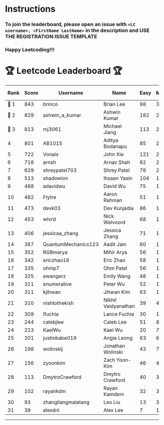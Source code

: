 # Instructions
### To join the leaderboard, please open an issue with `<LC username>, <FirstName LastName>` in the description and USE THE REGISTRATION ISSUE TEMPLATE
### Happy Leetcoding!!!


# 🏆 Leetcode Leaderboard 🏆

| Rank | Score | Username       | Name | Easy | Medium | Hard | Problems Solved |
|------|----------------|-----------------|-------------------|--------------|--------------|--------------|--------------|
| 🥇 1 | 843 | brinco | Brian Lee | 98 | 305 | 45 | 448 |
| 🥈 2 | 829 | ashwin_a_kumar | Ashwin Kumar | 182 | 289 | 23 | 494 |
| 🥉 3 | 813 | mj3061 | Michael Jiang | 113 | 281 | 46 | 440 |
| 4 | 801 | AB1015 | Aditya Bodanapu | 85 | 262 | 64 | 411 |
| 5 | 722 | Vonais | John Xie | 121 | 248 | 35 | 404 |
| 6 | 718 | arnsh | Arnav Shah | 82 | 234 | 56 | 372 |
| 7 | 629 | shreypatel703 | Shrey Patel | 78 | 232 | 29 | 339 |
| 8 | 513 | shadowion | Ihsaan Yasin | 104 | 173 | 21 | 298 |
| 9 | 488 | adavidwu | David Wu | 75 | 160 | 31 | 266 |
| 10 | 482 | Flytre | Aaron Rahman | 51 | 154 | 41 | 246 |
| 11 | 473 | devk03 | Dev Kunjadia | 86 | 177 | 11 | 274 |
| 12 | 453 | wlvrd | Nick Walvoord | 68 | 170 | 15 | 253 |
| 13 | 406 | jessicaa_zhang | Jessica Zhang | 71 | 142 | 17 | 230 |
| 14 | 387 | QuantumMechanics123 | Aadit Jain | 60 | 138 | 17 | 215 |
| 15 | 352 | RGBmarya | Mihir Arya | 56 | 115 | 22 | 193 |
| 16 | 342 | ericzhao16 | Eric Zhao | 58 | 127 | 10 | 195 |
| 17 | 335 | ohmp7 | Ohm Patel | 56 | 123 | 11 | 190 |
| 18 | 325 | ewangerz | Emily Wang | 48 | 110 | 19 | 177 |
| 19 | 311 | enumerative | Peter Wu | 52 | 110 | 13 | 175 |
| 20 | 311 | kjihwan | Jihwan Kim | 63 | 103 | 14 | 180 |
| 21 | 310 | nishtothekish | Nikhil Vaidyanathan | 39 | 41 | 63 | 143 |
| 22 | 309 | lfuchia | Lance Fuchia | 30 | 129 | 7 | 166 |
| 23 | 244 | calebjlee | Caleb Lee | 51 | 83 | 9 | 143 |
| 24 | 213 | KaelWu | Kael Wu | 20 | 77 | 13 | 110 |
| 25 | 201 | justinbabe019 | Angie Leong | 63 | 63 | 4 | 130 |
| 26 | 198 | wolinskij | Jonathan Wolinski | 43 | 73 | 3 | 119 |
| 27 | 156 | zyoonkim | Zach Yoon-Kim | 46 | 46 | 6 | 98 |
| 28 | 113 | DmytroCrawford | Dmytro Crawford | 40 | 35 | 1 | 76 |
| 29 | 102 | rayankdm | Rayan Kamdem | 32 | 32 | 2 | 66 |
| 30 | 93 | zhangliangmalatang | Leo Liu | 13 | 37 | 2 | 52 |
| 31 | 39 | alexdnl | Alex Lee | 7 | 16 | 0 | 23 |
---